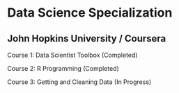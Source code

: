 # Data Science Specialization 
## John Hopkins University / Coursera

Course 1: Data Scientist Toolbox (Completed)

Course 2: R Programming (Completed)

Course 3: Getting and Cleaning Data (In Progress)
